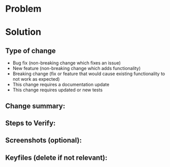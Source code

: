 # Problem
<!-- What is the problem this work solves, including -->
<!-- [Link to story or ticket](https://my-tracking-system.url/ticket-number) -->

# Solution
<!-- What I/we did to solve this problem -->

<!-- with @pairperson1 -->

## Type of change
<!-- Please delete options that are not relevant. -->

* Bug fix (non-breaking change which fixes an issue)
* New feature (non-breaking change which adds functionality)
* Breaking change (fix or feature that would cause existing functionality to not work as expected)
* This change requires a documentation update
* This change requires updated or new tests

## Change summary:

<!-- * Tidy, well formulated commit message -->
<!-- * Another great commit message -->
<!-- * Something else I/we did -->

## Steps to Verify:
<!-- 1. A setup step / beginning state -->
<!-- 1. What to do next -->
<!-- 1. Any other instructions -->
<!-- 1. Expected behavior -->
<!-- 1. Suggestions for testing -->

## Screenshots (optional):
<!-- Show-n-tell images/animations here -->

## Keyfiles (delete if not relevant):
<!-- 1. main file/entry point -->
<!-- 2. other important file -->

<!-- Thanks for contributing! -->
